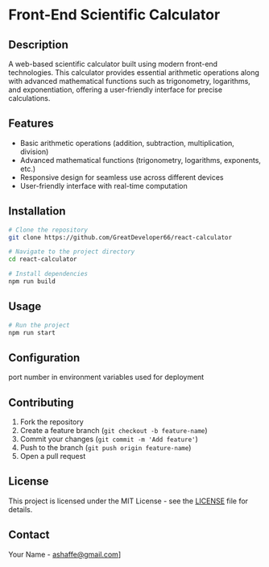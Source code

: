 # Front-End Scientific Calculator

## Description
A web-based scientific calculator built using modern front-end technologies. This calculator provides essential arithmetic operations along with advanced mathematical functions such as trigonometry, logarithms, and exponentiation, offering a user-friendly interface for precise calculations.

## Features
- Basic arithmetic operations (addition, subtraction, multiplication, division)
- Advanced mathematical functions (trigonometry, logarithms, exponents, etc.)
- Responsive design for seamless use across different devices
- User-friendly interface with real-time computation

## Installation
```bash
# Clone the repository
git clone https://github.com/GreatDeveloper66/react-calculator

# Navigate to the project directory
cd react-calculator

# Install dependencies
npm run build
```

## Usage
```bash
# Run the project
npm run start
```

## Configuration
port number in environment variables used for deployment

## Contributing
1. Fork the repository
2. Create a feature branch (`git checkout -b feature-name`)
3. Commit your changes (`git commit -m 'Add feature'`)
4. Push to the branch (`git push origin feature-name`)
5. Open a pull request

## License
This project is licensed under the MIT License - see the [LICENSE](LICENSE) file for details.

## Contact
Your Name - [ashaffe@gmail.com](mailto:ashaffe@gmail.com)]  